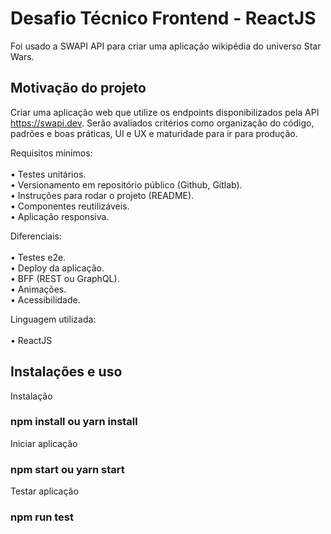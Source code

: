 # Desafio Técnico Frontend - ReactJS<br/>
Foi usado a SWAPI API para criar uma aplicação wikipédia do universo Star Wars.

## Motivação do projeto<br/>
Criar uma aplicação web que utilize os endpoints disponibilizados pela API
https://swapi.dev.
Serão avaliados critérios como organização do código, padrões e boas práticas, UI e UX
e maturidade para ir para produção.


Requisitos mínimos: <br/><br/>
• Testes unitários. <br/>
• Versionamento em repositório público (Github, Gitlab). <br/>
• Instruções para rodar o projeto (README). <br/>
• Componentes reutilizáveis. <br/>
• Aplicação responsiva. <br/>

Diferenciais: <br/><br/>
• Testes e2e.<br/>
• Deploy da aplicação.<br/>
• BFF (REST ou GraphQL). <br/>
• Animações. <br/>
• Acessibilidade.<br/>

Linguagem utilizada: <br/><br/>
• ReactJS

## Instalações e uso

Instalação

### npm install ou yarn install

Iniciar aplicação

### npm start ou yarn start

Testar aplicação

### npm run test

